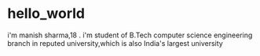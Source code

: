 # hello_world
i'm manish sharma,18 .
i'm student of B.Tech computer science engineering branch in reputed university,which is also India's largest university 
